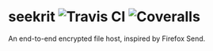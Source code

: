 # seekrit ![Travis CI](https://img.shields.io/travis/winneon/seekrit.svg?style=flat-square) ![Coveralls](https://img.shields.io/coveralls/winneon/seekrit?style=flat-square)

An end-to-end encrypted file host, inspired by Firefox Send.

